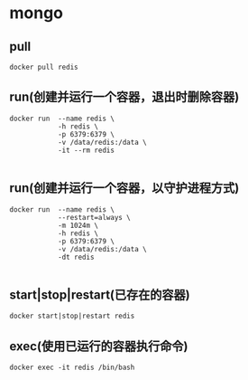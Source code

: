 # mongo

## pull
```shell
docker pull redis

```

## run(创建并运行一个容器，退出时删除容器)
```shell
docker run  --name redis \
            -h redis \
            -p 6379:6379 \
            -v /data/redis:/data \
            -it --rm redis
            
```

## run(创建并运行一个容器，以守护进程方式)
```shell
docker run  --name redis \
            --restart=always \
            -m 1024m \
            -h redis \
            -p 6379:6379 \
            -v /data/redis:/data \
            -dt redis
            
```

## start|stop|restart(已存在的容器)
```shell
docker start|stop|restart redis

```

## exec(使用已运行的容器执行命令)
```shell
docker exec -it redis /bin/bash

```
